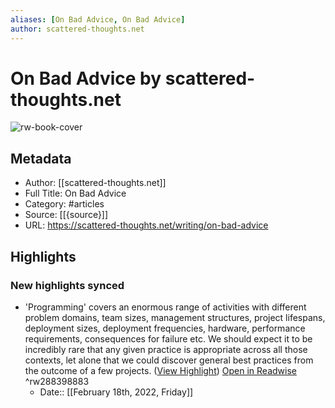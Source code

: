 ```yaml
---
aliases: [On Bad Advice, On Bad Advice]
author: scattered-thoughts.net
---
```

# On Bad Advice by scattered-thoughts.net

![rw-book-cover](https://readwise-assets.s3.amazonaws.com/static/images/article0.00998d930354.png)

## Metadata
- Author: [[scattered-thoughts.net]]
- Full Title: On Bad Advice
- Category: #articles
- Source: [[{source}]]
- URL: https://scattered-thoughts.net/writing/on-bad-advice

## Highlights
### New highlights synced
- 'Programming' covers an enormous range of activities with different problem domains, team sizes, management structures, project lifespans, deployment sizes, deployment frequencies, hardware, performance requirements, consequences for failure etc. We should expect it to be incredibly rare that any given practice is appropriate across all those contexts, let alone that we could discover general best practices from the outcome of a few projects. ([View Highlight](https://read.readwise.io/read/01fw694bp6h9wdqt6c4egxmxvf)) [Open in Readwise](https://readwise.io/open/288398883) ^rw288398883
    - Date:: [[February 18th, 2022, Friday]]
